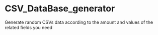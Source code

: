 # CSV_DataBase_generator
Generate random CSVs data according to the amount and values of the related fields you need
